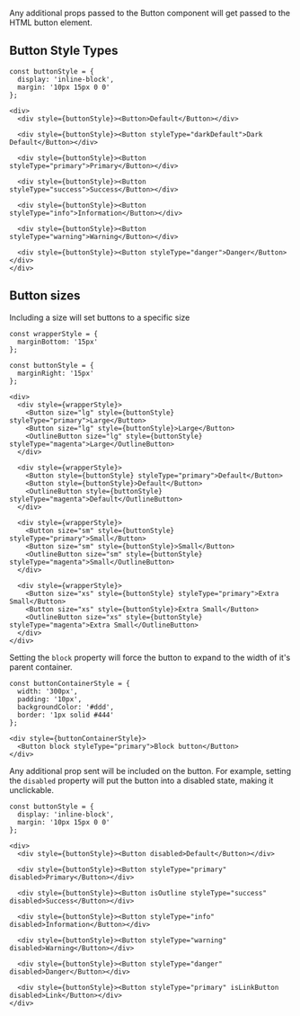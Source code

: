 Any additional props passed to the Button component will get passed to the HTML button element.

## Button Style Types

```
const buttonStyle = {
  display: 'inline-block',
  margin: '10px 15px 0 0'
};

<div>
  <div style={buttonStyle}><Button>Default</Button></div>

  <div style={buttonStyle}><Button styleType="darkDefault">Dark Default</Button></div>

  <div style={buttonStyle}><Button styleType="primary">Primary</Button></div>

  <div style={buttonStyle}><Button styleType="success">Success</Button></div>

  <div style={buttonStyle}><Button styleType="info">Information</Button></div>

  <div style={buttonStyle}><Button styleType="warning">Warning</Button></div>

  <div style={buttonStyle}><Button styleType="danger">Danger</Button></div>
</div>
```

## Button sizes

Including a size will set buttons to a specific size

```
const wrapperStyle = {
  marginBottom: '15px'
};

const buttonStyle = {
  marginRight: '15px'
};

<div>
  <div style={wrapperStyle}>
    <Button size="lg" style={buttonStyle} styleType="primary">Large</Button>
    <Button size="lg" style={buttonStyle}>Large</Button>
    <OutlineButton size="lg" style={buttonStyle} styleType="magenta">Large</OutlineButton>
  </div>

  <div style={wrapperStyle}>
    <Button style={buttonStyle} styleType="primary">Default</Button>
    <Button style={buttonStyle}>Default</Button>
    <OutlineButton style={buttonStyle} styleType="magenta">Default</OutlineButton>
  </div>

  <div style={wrapperStyle}>
    <Button size="sm" style={buttonStyle} styleType="primary">Small</Button>
    <Button size="sm" style={buttonStyle}>Small</Button>
    <OutlineButton size="sm" style={buttonStyle} styleType="magenta">Small</OutlineButton>
  </div>

  <div style={wrapperStyle}>
    <Button size="xs" style={buttonStyle} styleType="primary">Extra Small</Button>
    <Button size="xs" style={buttonStyle}>Extra Small</Button>
    <OutlineButton size="xs" style={buttonStyle} styleType="magenta">Extra Small</OutlineButton>
  </div>
</div>
```

Setting the `block` property will force the button to expand to the width of it's parent container.

```
const buttonContainerStyle = {
  width: '300px',
  padding: '10px',
  backgroundColor: '#ddd',
  border: '1px solid #444'
};

<div style={buttonContainerStyle}>
  <Button block styleType="primary">Block button</Button>
</div>
```

Any additional prop sent will be included on the button. For example, setting the `disabled` property will put the button into a disabled state, making it unclickable.

```
const buttonStyle = {
  display: 'inline-block',
  margin: '10px 15px 0 0'
};

<div>
  <div style={buttonStyle}><Button disabled>Default</Button></div>

  <div style={buttonStyle}><Button styleType="primary" disabled>Primary</Button></div>

  <div style={buttonStyle}><Button isOutline styleType="success" disabled>Success</Button></div>

  <div style={buttonStyle}><Button styleType="info" disabled>Information</Button></div>

  <div style={buttonStyle}><Button styleType="warning" disabled>Warning</Button></div>

  <div style={buttonStyle}><Button styleType="danger" disabled>Danger</Button></div>

  <div style={buttonStyle}><Button styleType="primary" isLinkButton disabled>Link</Button></div>
</div>
```
